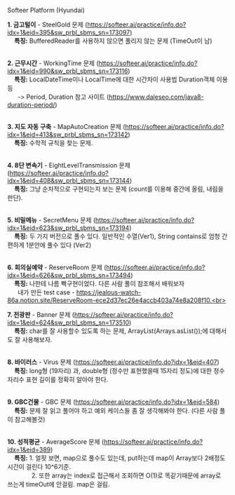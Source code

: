 Softeer Platform (Hyundai)

<b>1. 금고털이</b> - SteelGold 문제 (https://softeer.ai/practice/info.do?idx=1&eid=395&sw_prbl_sbms_sn=173097) <br>
&nbsp; &nbsp; <b>특징:</b>  BufferedReader를 사용하지 않으면 풀리지 않는 문제 (TimeOut이 남)<br><br>

<b>2. 근무시간</b> - WorkingTime 문제 (https://softeer.ai/practice/info.do?idx=1&eid=990&sw_prbl_sbms_sn=173116) <br>
&nbsp; &nbsp; <b>특징:</b> LocalDateTime이나 LocalTime에 대한 시간차이 사용법 Duration객체 이용 등<br>
&nbsp; &nbsp; &nbsp; -> Period, Duration 참고 사이트 (https://www.daleseo.com/java8-duration-period/)<br><br>

<b>3. 지도 자동 구축</b> - MapAutoCreation 문제 (https://softeer.ai/practice/info.do?idx=1&eid=413&sw_prbl_sbms_sn=173142) <br>
&nbsp; &nbsp; <b>특징:</b> 수학적 규칙을 찾는 문제.<br><br>

<b>4. 8단 변속기</b> - EightLevelTransmission 문제 (https://softeer.ai/practice/info.do?idx=1&eid=408&sw_prbl_sbms_sn=173144) <br>
&nbsp; &nbsp; <b>특징:</b> 그냥 순차적으로 구현되는지 보는 문제 (count를 이용해 중간에 올림, 내림을 판단).<br><br>

<b>5. 비밀메뉴</b> - SecretMenu 문제 (https://softeer.ai/practice/info.do?idx=1&eid=623&sw_prbl_sbms_sn=173194) <br>
&nbsp; &nbsp; <b>특징:</b> 두 가지 버전으로 풀수 있다. 일반적인 수열(Ver1), String contains로 엄청 간편하게 1분안에 풀수 있다 (Ver2)<br><br>

<b>6. 회의실예약</b> - ReserveRoom 문제 (https://softeer.ai/practice/info.do?idx=1&eid=626&sw_prbl_sbms_sn=173494) <br>
&nbsp; &nbsp; <b>특징:</b> 나한테 나름 빡구현이었다. 다른 사람 풀이 참조해서 배워보자 <br>
&nbsp; &nbsp; &nbsp; 내가 만든 test case - https://jealous-watch-86a.notion.site/ReserveRoom-ece2d37ec26e4accb403a74e8a208f10.<br><br>

<b>7. 전광판</b> - Banner 문제 (https://softeer.ai/practice/info.do?idx=1&eid=624&sw_prbl_sbms_sn=173510) <br>
&nbsp; &nbsp; <b>특징:</b> char를 잘 사용할수 있도록 하는 문제, ArrayList<Integer>(Arrays.asList());에 대해서도 잘 사용해보자. <br><br>

<b>8. 바이러스</b> - Virus 문제 (https://softeer.ai/practice/info.do?idx=1&eid=407) <br>
&nbsp; &nbsp; <b>특징:</b> long형 (19자리) 과, double형 (정수만 표현했을때 15자리 정도)에 대한 정수자리수 표현 길이를 정확히 알아야 한다. <br><br>

<b>9. GBC건물</b> - GBC 문제 (https://softeer.ai/practice/info.do?idx=1&eid=584) <br>
&nbsp; &nbsp; <b>특징:</b> 문제 잘 읽고 풀어야 하고 예외 케이스들 좀 잘 생각해봐야 한다. (다른 사람 풀이 참고해볼것) <br><br>

<b>10. 성적평균</b> - AverageScore 문제 (https://softeer.ai/practice/info.do?idx=1&eid=389) <br>
&nbsp; &nbsp; <b>특징:</b> 1. 얼핏 보면, map으로 풀수도 있는데, put하는데 map이 Array보다 2배정도 시간이 걸린다 10^6기준. <br>
&nbsp; &nbsp; &nbsp; &nbsp; &nbsp; &nbsp; &nbsp; 2. 또한 array는 index로 접근해서 조회하면 O(1)로 똑같기때문에 array로 쓰는게 timeOut에 안걸림. map은 걸림.
